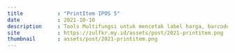 ```yaml
---
title           : "PrintItem IPOS 5"
date            : 2021-10-10
description     : Tools Multifungsi untuk mencetak label harga, barcode, katalog harga, tabel harga. dari database IPOS 5 yang menggunakan PostgreSQL, dan menyimpan item yang terseleksi ke MySQL. menggunakan PHP (Pure), Tailwindcss untuk desain, dan library js lainnya..
site            : https://zulfkr.my.id/assets/post/2021-printitem.png
thumbnail       : assets/post/2021-printitem.png
---
```

